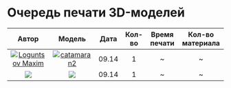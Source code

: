 # Очередь печати 3D-моделей

| Автор |   Модель |  Дата   |  Кол-во | Время печати | Кол-во материала |
|:-------:|:------:|:--------:|:---------:|:-----:|:----------:|
|[![Loguntsov Maxim](https://avatars3.githubusercontent.com/u/3838734?v=2&s=400)](https://github.com/MaximLoguncov)|[![catamaran2](https://cloud.githubusercontent.com/assets/3838734/3906596/7c8cc962-22f4-11e4-9502-1ec44198ad47.png?s=40)](https://github.com/soda-io/3D-models/tree/master/Loguntsov_Maxim/my/STL/OpenSCAD/catamaran2.stl)| 09.14 | 1 | ~ | ~ |
|[![](https://avatars3.githubusercontent.com/u/3833771?v=2&s=400)](https://github.com/PavelShalaginov)|[![](https://github.com/soda-io/3D-models/blob/master/Moscow/Pavel_S/img/DNK.png)](https://github.com/soda-io/3D-models/blob/master/Moscow/Pavel_S/STL/DNK.stl)| 09.14 | 1 | ~ | ~ |
